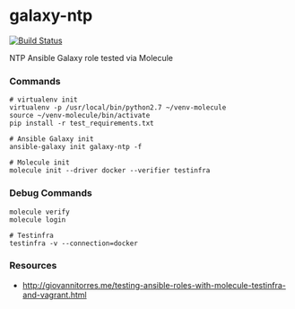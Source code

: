 # galaxy-ntp
[![Build Status](https://travis-ci.org/andrew-j-price/galaxy-ntp.svg?branch=master)](https://travis-ci.org/andrew-j-price/galaxy-ntp)

NTP Ansible Galaxy role tested via Molecule

### Commands
```
# virtualenv init
virtualenv -p /usr/local/bin/python2.7 ~/venv-molecule
source ~/venv-molecule/bin/activate
pip install -r test_requirements.txt

# Ansible Galaxy init
ansible-galaxy init galaxy-ntp -f

# Molecule init
molecule init --driver docker --verifier testinfra
```

### Debug Commands
```
molecule verify
molecule login

# Testinfra
testinfra -v --connection=docker
```

### Resources
  - http://giovannitorres.me/testing-ansible-roles-with-molecule-testinfra-and-vagrant.html
